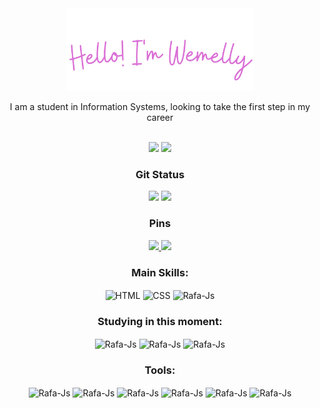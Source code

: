 <div align="center">
<img width="300" src="./img/Hello! I'm Wemelly (1).png"/>
  <p>I am a student in Information Systems, looking to take the first step in my career</p>
</div>
<br>
<div align="center">
<a href="https://www.linkedin.com/in/wemelly-nunes-03935120b/"><img  height="35em" src="https://user-images.githubusercontent.com/109567488/226512836-75de58d8-c32b-43f6-b4df-ec0d1eb820bd.png"></a> 
  <a href="https://mail.google.com/mail/u/0/?tab=rm&ogbl#inbox"><img  height="36em" src="https://user-images.githubusercontent.com/109567488/226513794-371dc188-c3e0-43b5-9a9d-94ef88261f75.png"></a> 
</div>

<!--![Anurag's GitHub stats](https://github-readme-stats.vercel.app/api?username=wemy-nunes&show_icons=true&title-color=) -->


<div align="center">  
  <h3>Git Status</h3>
  <img height="140em" src="https://github-readme-stats.vercel.app/api?username=WemellyNunes&show_icons=true&count_private=true&hide_border=true&title_color=DA70D6&icon_color=DA70D6&text_color=c9d1d9&bg_color=0d1117"/> 
  <img height="140em" src="https://github-readme-stats.vercel.app/api/top-langs/?username=WemellyNunes&layout=compact&hide_border=true&title_color=DA70D6&text_color=c9d1d9&bg_color=0d1117" />
</div>

<div align="center">  
  <h3>Pins</h3>
  <a href="https://github.com/WemellyNunes/DesafiosTraineeEJ">
    <img width="350vh" src="https://github-readme-stats.vercel.app/api/pin/?username=WemellyNunes&repo=DesafiosTraineeEJ&show_owner=true&show_icons=true&count_private=true&hide_border=false&title_color=DA70D6&icon_color=DA70D6&text_color=c9d1d9&bg_color=0d1117"/> 
  </a>
  <a src="https://github.com/WemellyNunes/landing-page-HTML-CSS">
    <img width="350vh" src="https://github-readme-stats.vercel.app/api/pin/?username=WemellyNunes&repo=landing-page-HTML-CSS&show_icons=true&count_private=true&hide_border=false&title_color=DA70D6&icon_color=DA70D6&text_color=c9d1d9&bg_color=0d1117"/> 
  </a>
</div>

</div>
<div align="center">
<h3>Main Skills: </h3>
  <img align="center" alt="HTML" height="40" width="50" src="https://icongr.am/devicon/html5-plain.svg?size=128&color=da70d6">
  <img align="center" alt="CSS" height="40" width="50" src="https://icongr.am/devicon/css3-plain.svg?size=128&color=da70d6">
  <img align="center" alt="Rafa-Js" height="50" width="60" src="https://icongr.am/devicon/mysql-plain-wordmark.svg?size=128&color=da70d6">
</div>

</div>
<div align="center">
<h3>Studying in this moment: </h3>
  <img align="center" alt="Rafa-Js" height="40" width="50" src="https://icongr.am/devicon/javascript-plain.svg?size=128&color=ffffff">
  <img align="center" alt="Rafa-Js" height="40" width="50" src="https://cdn.jsdelivr.net/gh/devicons/devicon/icons/react/react-original.svg">
  <img align="center" alt="Rafa-Js" height="50" width="60" src="https://icongr.am/devicon/nodejs-plain-wordmark.svg?size=128&color=ffffff">
</div>

<div align="center">
<h3>Tools: </h3>
  <img align="center" alt="Rafa-Js" height="40" width="50" src="https://icongr.am/devicon/visualstudio-plain.svg?size=128&color=ededed">
  <img align="center" alt="Rafa-Js" height="40" width="50" src="https://cdn.jsdelivr.net/gh/devicons/devicon/icons/figma/figma-original.svg">
  <img align="center" alt="Rafa-Js" height="40" width="50" src="https://cdn.jsdelivr.net/gh/devicons/devicon/icons/illustrator/illustrator-plain.svg">
  <img align="center" alt="Rafa-Js" height="40" width="50" src="https://cdn.jsdelivr.net/gh/devicons/devicon/icons/photoshop/photoshop-plain.svg">
  <img align="center" alt="Rafa-Js" height="40" width="50" src="https://cdn.jsdelivr.net/gh/devicons/devicon/icons/blender/blender-original.svg">
  <img align="center" alt="Rafa-Js" height="40" width="42" src="https://user-images.githubusercontent.com/109567488/226511545-3fe77de0-4c7c-4f8b-98ba-41fff4bad074.png">
  


##
